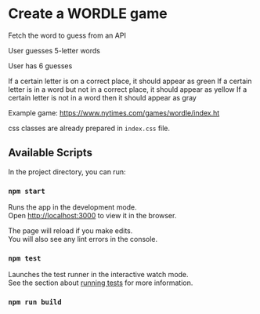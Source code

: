 # Create a WORDLE game

Fetch the word to guess from an API

User guesses 5-letter words

User has 6 guesses

If a certain letter is on a correct place, it should appear as green
If a certain letter is in a word but not in a correct place, it should appear as yellow
If a certain letter is not in a word then it should appear as gray

Example game: https://www.nytimes.com/games/wordle/index.ht

css classes are already prepared in `index.css` file.

## Available Scripts

In the project directory, you can run:

### `npm start`

Runs the app in the development mode.\
Open [http://localhost:3000](http://localhost:3000) to view it in the browser.

The page will reload if you make edits.\
You will also see any lint errors in the console.

### `npm test`

Launches the test runner in the interactive watch mode.\
See the section about [running tests](https://facebook.github.io/create-react-app/docs/running-tests) for more information.

### `npm run build`


